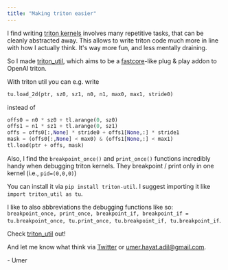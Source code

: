 ```yaml
---
title: "Making triton easier"
---
```


I find writing [triton kernels](triton-lang.org) involves many repetitive tasks, that can be cleanly abstracted away. This allows to write triton code much more in line with how I actually think. It's way more fun, and less mentally draining.

So I made [triton_util](https://github.com/UmerHA/triton_util/), which aims to be a [fastcore](https://fastcore.fast.ai/)-like plug & play addon to OpenAI triton.

With triton util you can e.g. write

```py
tu.load_2d(ptr, sz0, sz1, n0, n1, max0, max1, stride0)
```

instead of
```py
offs0 = n0 * sz0 + tl.arange(0, sz0)
offs1 = n1 * sz1 + tl.arange(0, sz1)
offs = offs0[:,None] * stride0 + offs1[None,:] * stride1
mask = (offs0[:,None] < max0) & (offs1[None,:] < max1)
tl.load(ptr + offs, mask) 
```


Also, I find the `breakpoint_once()` and `print_once()` functions incredibly handy when debugging triton kernels. They breakpoint / print only in one kernel (i.e., `pid=(0,0,0)`)

You can install it via `pip install triton-util`. I suggest importing it like `import triton_util as tu`.

I like to also abbreviations the debugging functions like so: `breakpoint_once, print_once, breakpoint_if, breakpoint_if = tu.breakpoint_once, tu.print_once, tu.breakpoint_if, tu.breakpoint_if`.

Check [triton_util](https://github.com/UmerHA/triton_util/) out!

And let me know what think via [Twitter](https://x.com/UmerHAdil) or umer.hayat.adil@gmail.com.

\- Umer